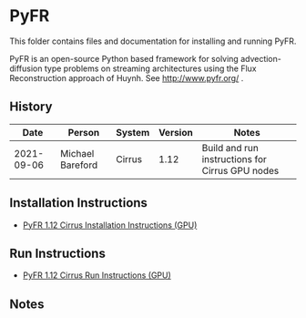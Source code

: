 PyFR
====

This folder contains files and documentation for installing and running PyFR.

PyFR is an open-source Python based framework for solving advection-diffusion type problems on streaming architectures
using the Flux Reconstruction approach of Huynh. See http://www.pyfr.org/ . 

History
-------

Date | Person | System | Version | Notes
---- | -------|--------|---------|------
2021-09-06 | Michael Bareford | Cirrus | 1.12 | Build and run instructions for Cirrus GPU nodes

Installation Instructions
-------------------------

* [PyFR 1.12 Cirrus Installation Instructions (GPU)](build_pyfr_1.12_cirrus_gpu.md)

Run Instructions
----------------

* [PyFR 1.12 Cirrus Run Instructions (GPU)](run_pyfr_1.12_cirrus_gpu.md)

Notes
-----

